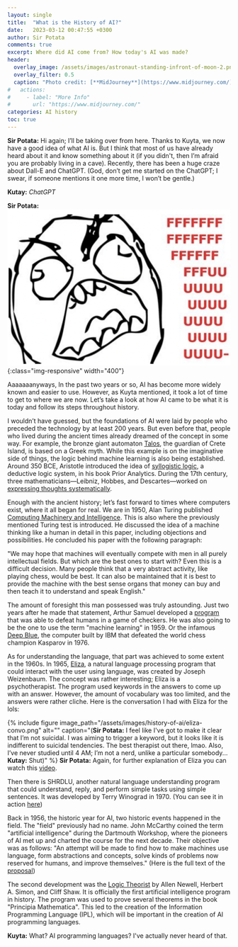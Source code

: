 ```yaml
---
layout: single
title:  "What is the History of AI?"
date:   2023-03-12 00:47:55 +0300
author: Sir Potata
comments: true
excerpt: Where did AI come from? How today's AI was made?
header:
  overlay_image: /assets/images/astronaut-standing-infront-of-moon-2.png
  overlay_filter: 0.5
  caption: "Photo credit: [**MidJourney**](https://www.midjourney.com/)"
#   actions:
#     - label: "More Info"
#       url: "https://www.midjourney.com/"
categories: AI history
toc: true
---
```

**Sir Potata:** Hi again; I’ll be taking over from here. Thanks to Kuyta, we now have a good idea of what AI is. But I think that most of us have already heard about it and know something about it (if you didn't, then I’m afraid you are probably living in a cave). Recently, there has been a huge craze about Dall-E and ChatGPT. (God, don’t get me started on the ChatGPT; I swear, if someone mentions it one more time, I won’t be gentle.)

**Kutay:** _ChatGPT_

**Sir Potata:**
![Fuuuck](/assets/images/history-of-ai/fuuuck.png){:class="img-responsive" width="400"}

Aaaaaaanyways, In the past two years or so, AI has become more widely known and easier to use. 
However, as Kuyta mentioned, it took a lot of time to get to where we are now. 
Let’s take a look at how AI came to be what it is today and follow its steps throughout history.

I wouldn’t have guessed, but the foundations of AI were laid by people who preceded the technology by at least 200 years. 
But even before that, people who lived during the ancient times already dreamed of the concept in some way. 
For example, the bronze giant automaton [Talos](https://en.wikipedia.org/wiki/Talos), the guardian of Crete Island, is based on a Greek myth. 
While this example is on the imaginative side of things, the logic behind machine learning is also being established. 
Around 350 BCE, Aristotle introduced the idea of [syllogistic logic](https://plato.stanford.edu/entries/aristotle-logic/), a deductive logic system, in his book Prior Analytics. 
During the 17th century, three mathematicians—Leibniz, Hobbes, and Descartes—worked on [expressing thoughts systematically](https://philosophy.princeton.edu/sites/g/files/toruqf2381/files/phi516_syllabus_fall2021.pdf).

Enough with the ancient history; let’s fast forward to times where computers exist, where it all began for real. 
We are in 1950, Alan Turing published [Computing Machinery and Intelligence](https://redirect.cs.umbc.edu/courses/471/papers/turing.pdf). 
This is also where the previously mentioned Turing test is introduced. 
He discussed the idea of a machine thinking like a human in detail in this paper, 
including objections and possibilities. He concluded his paper with the following paragraph:

"We may hope that machines will eventually compete with men in all purely intellectual fields. 
But which are the best ones to start with? Even this is a difficult decision. 
Many people think that a very abstract activity, like playing chess, would be best. 
It can also be maintained that it is best to provide the machine with the best sense organs 
that money can buy and then teach it to understand and speak English."

The amount of foresight this man possessed was truly astounding. Just two years after he made that statement, 
Arthur Samuel developed a [program](https://sci-hub.st/https://ieeexplore.ieee.org/abstract/document/5389202) that was able to defeat humans in a game of checkers. 
He was also going to be the one to use the term "machine learning" in 1959. Or the infamous [Deep Blue](https://www.chess.com/article/view/deep-blue-kasparov-chess), 
the computer built by IBM that defeated the world chess champion Kasparov in 1976.

As for understanding the language, that part was achieved to some extent in the 1960s. 
In 1965, [Eliza](http://www.universelle-automation.de/1966_Boston.pdf), a natural language processing program that could interact with the user using language, 
was created by Joseph Weizenbaum. The concept was rather interesting; Eliza is a psychotherapist. 
The program used keywords in the answers to come up with an answer. However, the amount of vocabulary was too limited, 
and the answers were rather cliche. Here is the conversation I had with Eliza for the lols:

{% include figure image_path="/assets/images/history-of-ai/eliza-convo.png" alt="" caption="(**Sir Potata:** I feel like I've got to make it clear that I’m not suicidal. I was aiming to trigger a keyword, but it looks like it is indifferent to suicidal tendencies. The best therapist out there, lmao. Also, I’ve never studied until 4 AM; I’m not a nerd, unlike a particular somebody... **Kutay:** Shut)" %}
**Sir Potata:** Again, for further explanation of Eliza you can watch this [video](https://www.youtube.com/watch?v=RMK9AphfLco).

Then there is SHRDLU, another natural language understanding program that could understand, reply, 
and perform simple tasks using simple sentences. It was developed by Terry Winograd in 1970. 
(You can see it in action [here](https://www.youtube.com/watch?v=bo4RvYJYOzI))

Back in 1956, the historic year for AI, two historic events happened in the field. 
The "field" previously had no name. John McCarthy coined the term "artificial intelligence" 
during the Dartmouth Workshop, where the pioneers of AI met up and charted the course for the next decade. 
Their objective was as follows: "An attempt will be made to find how to make machines use language, 
form abstractions and concepts, solve kinds of problems now reserved for humans, and improve themselves." 
(Here is the full text of the [proposal](https://web.archive.org/web/20080930164306/http://www-formal.stanford.edu/jmc/history/dartmouth/dartmouth.html))

The second development was the [Logic Theorist](https://en.wikipedia.org/wiki/Logic_Theorist) by Allen Newell, Herbert A. Simon, and Cliff Shaw. 
It is officially the first artificial intelligence program in history. 
The program was used to prove several theorems in the book "Principia Mathematica". 
This led to the creation of the Information Programming Language (IPL), which will be important in the creation of AI programming languages.

**Kuyta:** What? AI programming languages? I've actually never heard of that.
